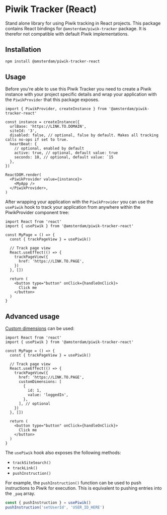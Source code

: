 # Piwik Tracker (React)

Stand alone library for using Piwik tracking in React projects.
This package contains React bindings for `@amsterdam/piwik-tracker` package. It is therefor not compatible with default Piwik implementations.

## Installation

```sh
npm install @amsterdam/piwik-tracker-react
```

## Usage

Before you're able to use this Piwik Tracker you need to create a Piwik instance with your project specific details and wrap your application with the `PiwikProvider` that this package exposes.

```tsx
import { PiwikProvider, createInstance } from '@amsterdam/piwik-tracker-react'

const instance = createInstance({
  urlBase: 'https://LINK.TO.DOMAIN',
  siteId: '3',
  disabled: false, // optional, false by default. Makes all tracking calls no-ops if set to true.
  heartBeat: {
    // optional, enabled by default
    active: true, // optional, default value: true
    seconds: 10, // optional, default value: `15
  },
})

ReactDOM.render(
  <PiwikProvider value={instance}>
    <MyApp />
  </PiwikProvider>,
)
```

After wrapping your application with the `PiwikProvider` you can use the `usePiwik` hook to track your application from anywhere within the PiwikProvider component tree:

```tsx
import React from 'react'
import { usePiwik } from '@amsterdam/piwik-tracker-react'

const MyPage = () => {
  const { trackPageView } = usePiwik()

  // Track page view
  React.useEffect(() => {
    trackPageView({
      href: 'https://LINK.TO.PAGE',
    })
  }, [])

  return (
    <button type="button" onClick={handleOnClick}>
      Click me
    </button>
  )
}
```

## Advanced usage

[Custom dimensions](https://help.piwik.pro/support/reports/custom-dimension/) can be used:

```tsx
import React from 'react'
import { usePiwik } from '@amsterdam/piwik-tracker-react'

const MyPage = () => {
  const { trackPageView } = usePiwik()

  // Track page view
  React.useEffect(() => {
    trackPageView({
      href: 'https://LINK.TO.PAGE',
      customDimensions: [
        {
          id: 1,
          value: 'loggedIn',
        },
      ], // optional
    })
  }, [])

  return (
    <button type="button" onClick={handleOnClick}>
      Click me
    </button>
  )
}
```

The `usePiwik` hook also exposes the following methods:

- `trackSiteSearch()`
- `trackLink()`
- `pushInstruction()`

For example, the `pushInstruction()` function can be used to push instructions to Piwik for execution. This
is equivalent to pushing entries into the `_paq` array.

```javascript
const { pushInstruction } = usePiwik()
pushInstruction('setUserId', 'USER_ID_HERE')
```
